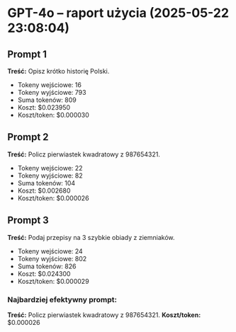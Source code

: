 # GPT-4o – raport użycia (2025-05-22 23:08:04)

## Prompt 1
**Treść:** Opisz krótko historię Polski.
- Tokeny wejściowe: 16
- Tokeny wyjściowe: 793
- Suma tokenów: 809
- Koszt: $0.023950
- Koszt/token: $0.000030

## Prompt 2
**Treść:** Policz pierwiastek kwadratowy z 987654321.
- Tokeny wejściowe: 22
- Tokeny wyjściowe: 82
- Suma tokenów: 104
- Koszt: $0.002680
- Koszt/token: $0.000026

## Prompt 3
**Treść:** Podaj przepisy na 3 szybkie obiady z ziemniaków.
- Tokeny wejściowe: 24
- Tokeny wyjściowe: 802
- Suma tokenów: 826
- Koszt: $0.024300
- Koszt/token: $0.000029

### Najbardziej efektywny prompt:
**Treść:** Policz pierwiastek kwadratowy z 987654321.
**Koszt/token:** $0.000026
